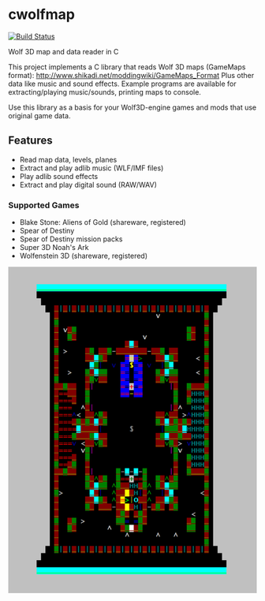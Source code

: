 # cwolfmap

[![Build Status](https://github.com/cxong/cwolfmap/workflows/Build/badge.svg)](https://github.com/cxong/cwolfmap/actions)

Wolf 3D map and data reader in C

This project implements a C library that reads Wolf 3D maps (GameMaps format): http://www.shikadi.net/moddingwiki/GameMaps_Format
Plus other data like music and sound effects. Example programs are available for extracting/playing music/sounds, printing maps to console.

Use this library as a basis for your Wolf3D-engine games and mods that use original game data.

## Features

- Read map data, levels, planes
- Extract and play adlib music (WLF/IMF files)
- Play adlib sound effects
- Extract and play digital sound (RAW/WAV)

### Supported Games

- Blake Stone: Aliens of Gold (shareware, registered)
- Spear of Destiny
- Spear of Destiny mission packs
- Super 3D Noah's Ark
- Wolfenstein 3D (shareware, registered)

![screenshot](https://github.com/cxong/cwolfmap/blob/master/screenshot.png)
